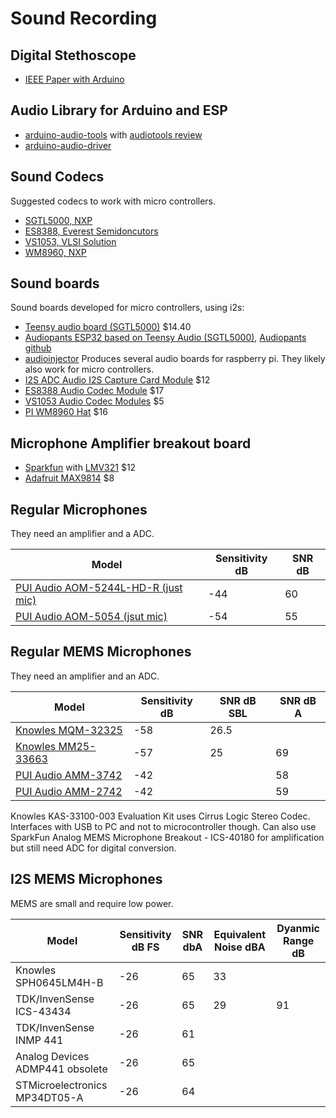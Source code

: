 # Sound Recording

## Digital Stethoscope

- [IEEE Paper with Arduino](https://ieeexplore.ieee.org/document/8994674)

## Audio Library for Arduino and ESP
- [arduino-audio-tools](https://github.com/pschatzmann/arduino-audio-tools) with [audiotools review](https://youtu.be/a936wNgtcRA?si=jpXgP3CTCKrXq8GU)
- [arduino-audio-driver](https://github.com/pschatzmann/arduino-audio-driver)

## Sound Codecs
Suggested codecs to work with micro controllers.

- [SGTL5000, NXP](https://www.nxp.com/products/audio-and-radio/audio-converters/ultra-low-power-audio-codec:SGTL5000)
- [ES8388, Everest Semidoncutors](https://pcbartists.com/wp-content/uploads/2022/07/ES8388-module-datasheet-July-2021.pdf)
- [VS1053, VLSI Solution](https://cdn-shop.adafruit.com/datasheets/vs1053.pdf)
- [WM8960, NXP](https://community.nxp.com/pwmxy87654/attachments/pwmxy87654/imx-processors/52419/1/WM8960.pdf)
  
## Sound boards
Sound boards developed for micro controllers, using i2s:

- [Teensy audio board (SGTL5000)](https://www.pjrc.com/store/teensy3_audio.html) $14.40
- [Audiopants ESP32 based on Teensy Audio (SGTL5000)](https://noties.space/headphones-help), [Audiopants github](https://github.com/chipperdoodles/audiopants)
- [audioinjector](https://www.audioinjector.net/) Produces several audio boards for raspberry pi. They likely also work for micro controllers.
- [I2S ADC Audio I2S Capture Card Module](https://github.com/pschatzmann/arduino-audio-tools/wiki/External-ADC#i2s-adc-audio-i2s-capture-card-module) $12
- [ES8388 Audio Codec Module](https://github.com/pschatzmann/arduino-audio-tools/wiki/Audio-Boards#es8388-audio-codec-module) $17
- [VS1053 Audio Codec Modules](https://github.com/pschatzmann/arduino-audio-tools/wiki/Audio-Boards#vs1053-audio-codec-modules) $5
- [PI WM8960 Hat](https://github.com/pschatzmann/arduino-audio-tools/wiki/Audio-Boards#pi-wm8960-hat) $16
   
## Microphone Amplifier breakout board
- [Sparkfun](https://learn.sparkfun.com/tutorials/sound-detector-hookup-guide) with [LMV321](http://cdn.sparkfun.com/datasheets/Sensors/Sound/LMV324.pdf) $12
- [Adafruit MAX9814](https://www.adafruit.com/product/1713) $8

## Regular Microphones 

They need an amplifier and a ADC.

| Model | Sensitivity dB | SNR dB |
| ----- | ----------- | --- |
| [PUI Audio AOM-5244L-HD-R (just mic)](https://puiaudio.com/product/microphones/AOM-5244L-R) | -44 | 60 | 
| [PUI Audio AOM-5054 (jsut mic)](https://puiaudio.com/products/anm-5054l-2-r)      | -54 | 55 | 

## Regular MEMS Microphones 

They need an amplifier and an ADC.

| Model | Sensitivity dB | SNR dB SBL | SNR dB A
| ----- | ----------- | --- | --- |
| [Knowles MQM-32325](https://www.knowles.com/docs/default-source/model-downloads/mqm-32325-000.pdf) | -58 | 26.5 |
| [Knowles MM25-33663](https://www.knowles.com/docs/default-source/default-document-library/mm25-33663-000.pdf) | -57 | 25 | 69
| [PUI Audio AMM-3742](https://puiaudio.com/product/microphones/amm-3742-t-r) | -42 | | 58 |
| [PUI Audio AMM-2742](https://puiaudio.com/product/microphones/AMM-2742-T-R) | -42 | | 59 |

Knowles KAS-33100-003 Evaluation Kit uses Cirrus Logic Stereo Codec. Interfaces with USB to PC and not to microcontroller though.
Can also use SparkFun Analog MEMS Microphone Breakout - ICS-40180 for amplification but still need ADC for digital conversion.

## I2S MEMS Microphones
MEMS are small and require low power.

| Model                 | Sensitivity dB FS | SNR dbA | Equivalent Noise dBA | Dyanmic Range dB |
| --------------------- | ----------- | ------ | ---------------- | ------------- |
| Knowles SPH0645LM4H-B | -26 | 65 | 33 | |
| TDK/InvenSense ICS-43434 | -26 | 65 | 29 | 91 |
| TDK/InvenSense INMP 441 | -26 | 61 |
| Analog Devices ADMP441 obsolete| -26 | 65 | | |
| STMicroelectronics MP34DT05-A | -26 | 64 | | |
